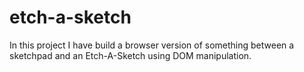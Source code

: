 # etch-a-sketch

In this project I have build a browser version of something between a sketchpad and an Etch-A-Sketch using DOM manipulation.
